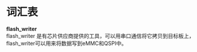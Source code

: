# 词汇表

**flash_writer**  
flash_writer 是有芯片供应商提供的工具，可以用串口通信将它拷贝到目标板上，flash_writer可以用来将数据写到eMMC和QSPI中。
